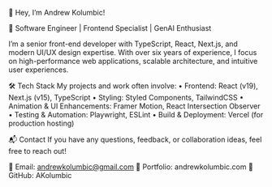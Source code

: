 👋 Hey, I’m Andrew Kolumbic!

🚀 Software Engineer | Frontend Specialist | GenAI Enthusiast

I’m a senior front-end developer with TypeScript, React, Next.js, and modern UI/UX design expertise. With over six years of experience, I focus on high-performance web applications, scalable architecture, and intuitive user experiences.

🛠️ Tech Stack
My projects and work often involve:
	•	Frontend: React (v19), Next.js (v15), TypeScript
	•	Styling: Styled Components, TailwindCSS
	•	Animation & UI Enhancements: Framer Motion, React Intersection Observer
	•	Testing & Automation: Playwright, ESLint
	•	Build & Deployment: Vercel (for production hosting)


📬 Contact
If you have any questions, feedback, or collaboration ideas, feel free to reach out!

📧 Email: andrewkolumbic@gmail.com
🔗 Portfolio: andrewkolumbic.com
🐙 GitHub: AKolumbic
